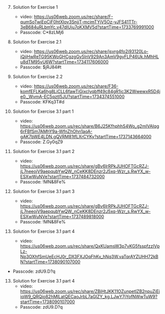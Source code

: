 7. Solution for Exercise 1
    * video: https://us06web.zoom.us/rec/share/F-qumSoTwiEpCiF0htXlov3SnjjT-mcimTYjV5Oz-yJFS41TTr-3eB684uRLbmYc.v47dIUju7oKXMV5d?startTime=1733769991000
    * Passcode: C*8zLMj6
  
9. Solution for Exercise 2.1
    * video: https://us06web.zoom.us/rec/share/jsvrg4fo2i93120Lo-iQijHwReTG95KWoGHCgzgGv5InV929An3AmV9gyFLP46Uk.hMhHLu8dTM95vU6W?startTime=1734117606000
    * Passcode: $jRJ84#t
  
10. Solution for Exercise 2.2
    * video: https://us06web.zoom.us/rec/share/F36-komfEFLKa6hg8LjCLL6fawTiGixcIyqbff49c84gR1ic3K2WwewxR5D4je0._WvmA-EC5qztI5JU?startTime=1734374551000
    * Passcode:  KFKq3T#d
    
11. Solution for Exercise 3.1 part 1
    * video: https://us06web.zoom.us/rec/share/B6J25KfhphhS4Wo_g2mlVAIqg6rFBfSm7AMhY9a-WfnZhOhn1aoA-gAK7bWE4LDN.gQVRM81tfLXrCYKy?startTime=1737143664000
    * Passcode:  Z.Gy0qZ9
    
12. Solution for Exercise 3.1 part 2
    * video: https://us06web.zoom.us/rec/share/gBv6lrRPkJUHOFTGcRZJ-jL7neeojV9aepqubYwQW_nCeKK8DEnzr2J5xq-Wzr_s.RwYX_w-ESXwWuNVe?startTime=1737484732000
    * Passcode:  !MN&8Fe%

13. Solution for Exercise 3.1 part 3
    * video: https://us06web.zoom.us/rec/share/gBv6lrRPkJUHOFTGcRZJ-jL7neeojV9aepqubYwQW_nCeKK8DEnzr2J5xq-Wzr_s.RwYX_w-ESXwWuNVe?startTime=1737489818000
    * Passcode:  !MN&8Fe%

13. Solution for Exercise 3.1 part 4  
    * video: https://us06web.zoom.us/rec/share/QxKUamsW3p7vKG5fsspfzzIVpLz-Np3OXhfSmUeEcHJ0r_DX3FXJOqFhKv_hNq3W.vaTqrAYZUHH72kBN?startTime=1738090107000  
   * Passcode: zdU9.D?q  


13. Solution for Exercise 3.1 part 4  
    * video: https://us06web.zoom.us/rec/share/ZBiHtJKK11OZunpetlZB2npuZiEjiqW9_QRQio82hMILatQECaoJrbL7aGIZY_kg.LJwY7jYofNWwTuW9?startTime=1738090107000
    * Passcode: zdU9.D?q